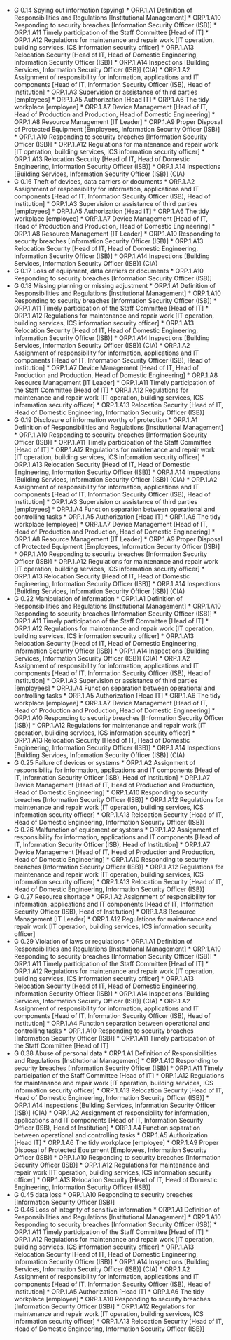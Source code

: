 * G 0.14 Spying out information (spying)
         * ORP.1.A1 Definition of Responsibilities and Regulations [Institutional Management]
         * ORP.1.A10 Responding to security breaches [Information Security Officer (ISB)]
         * ORP.1.A11 Timely participation of the Staff Committee [Head of IT]
         * ORP.1.A12 Regulations for maintenance and repair work [IT operation, building services, ICS information security officer]
         * ORP.1.A13 Relocation Security [Head of IT, Head of Domestic Engineering, Information Security Officer (ISB)]
         * ORP.1.A14 Inspections [Building Services, Information Security Officer (ISB)] (CIA)
         * ORP.1.A2 Assignment of responsibility for information, applications and IT components [Head of IT, Information Security Officer (ISB), Head of Institution]
         * ORP.1.A3 Supervision or assistance of third parties [employees]
         * ORP.1.A5 Authorization [Head IT]
         * ORP.1.A6 The tidy workplace [employee]
         * ORP.1.A7 Device Management [Head of IT, Head of Production and Production, Head of Domestic Engineering]
         * ORP.1.A8 Resource Management [IT Leader]
         * ORP.1.A9 Proper Disposal of Protected Equipment [Employees, Information Security Officer (ISB)]
         * ORP.1.A10 Responding to security breaches [Information Security Officer (ISB)]
         * ORP.1.A12 Regulations for maintenance and repair work [IT operation, building services, ICS information security officer]
         * ORP.1.A13 Relocation Security [Head of IT, Head of Domestic Engineering, Information Security Officer (ISB)]
         * ORP.1.A14 Inspections [Building Services, Information Security Officer (ISB)] (CIA)
* G 0.16 Theft of devices, data carriers or documents
         * ORP.1.A2 Assignment of responsibility for information, applications and IT components [Head of IT, Information Security Officer (ISB), Head of Institution]
         * ORP.1.A3 Supervision or assistance of third parties [employees]
         * ORP.1.A5 Authorization [Head IT]
         * ORP.1.A6 The tidy workplace [employee]
         * ORP.1.A7 Device Management [Head of IT, Head of Production and Production, Head of Domestic Engineering]
         * ORP.1.A8 Resource Management [IT Leader]
         * ORP.1.A10 Responding to security breaches [Information Security Officer (ISB)]
         * ORP.1.A13 Relocation Security [Head of IT, Head of Domestic Engineering, Information Security Officer (ISB)]
         * ORP.1.A14 Inspections [Building Services, Information Security Officer (ISB)] (CIA)
* G 0.17 Loss of equipment, data carriers or documents
         * ORP.1.A10 Responding to security breaches [Information Security Officer (ISB)]
* G 0.18 Missing planning or missing adjustment
         * ORP.1.A1 Definition of Responsibilities and Regulations [Institutional Management]
         * ORP.1.A10 Responding to security breaches [Information Security Officer (ISB)]
         * ORP.1.A11 Timely participation of the Staff Committee [Head of IT]
         * ORP.1.A12 Regulations for maintenance and repair work [IT operation, building services, ICS information security officer]
         * ORP.1.A13 Relocation Security [Head of IT, Head of Domestic Engineering, Information Security Officer (ISB)]
         * ORP.1.A14 Inspections [Building Services, Information Security Officer (ISB)] (CIA)
         * ORP.1.A2 Assignment of responsibility for information, applications and IT components [Head of IT, Information Security Officer (ISB), Head of Institution]
         * ORP.1.A7 Device Management [Head of IT, Head of Production and Production, Head of Domestic Engineering]
         * ORP.1.A8 Resource Management [IT Leader]
         * ORP.1.A11 Timely participation of the Staff Committee [Head of IT]
         * ORP.1.A12 Regulations for maintenance and repair work [IT operation, building services, ICS information security officer]
         * ORP.1.A13 Relocation Security [Head of IT, Head of Domestic Engineering, Information Security Officer (ISB)]
* G 0.19 Disclosure of information worthy of protection
         * ORP.1.A1 Definition of Responsibilities and Regulations [Institutional Management]
         * ORP.1.A10 Responding to security breaches [Information Security Officer (ISB)]
         * ORP.1.A11 Timely participation of the Staff Committee [Head of IT]
         * ORP.1.A12 Regulations for maintenance and repair work [IT operation, building services, ICS information security officer]
         * ORP.1.A13 Relocation Security [Head of IT, Head of Domestic Engineering, Information Security Officer (ISB)]
         * ORP.1.A14 Inspections [Building Services, Information Security Officer (ISB)] (CIA)
         * ORP.1.A2 Assignment of responsibility for information, applications and IT components [Head of IT, Information Security Officer (ISB), Head of Institution]
         * ORP.1.A3 Supervision or assistance of third parties [employees]
         * ORP.1.A4 Function separation between operational and controlling tasks
         * ORP.1.A5 Authorization [Head IT]
         * ORP.1.A6 The tidy workplace [employee]
         * ORP.1.A7 Device Management [Head of IT, Head of Production and Production, Head of Domestic Engineering]
         * ORP.1.A8 Resource Management [IT Leader]
         * ORP.1.A9 Proper Disposal of Protected Equipment [Employees, Information Security Officer (ISB)]
         * ORP.1.A10 Responding to security breaches [Information Security Officer (ISB)]
         * ORP.1.A12 Regulations for maintenance and repair work [IT operation, building services, ICS information security officer]
         * ORP.1.A13 Relocation Security [Head of IT, Head of Domestic Engineering, Information Security Officer (ISB)]
         * ORP.1.A14 Inspections [Building Services, Information Security Officer (ISB)] (CIA)
* G 0.22 Manipulation of information
         * ORP.1.A1 Definition of Responsibilities and Regulations [Institutional Management]
         * ORP.1.A10 Responding to security breaches [Information Security Officer (ISB)]
         * ORP.1.A11 Timely participation of the Staff Committee [Head of IT]
         * ORP.1.A12 Regulations for maintenance and repair work [IT operation, building services, ICS information security officer]
         * ORP.1.A13 Relocation Security [Head of IT, Head of Domestic Engineering, Information Security Officer (ISB)]
         * ORP.1.A14 Inspections [Building Services, Information Security Officer (ISB)] (CIA)
         * ORP.1.A2 Assignment of responsibility for information, applications and IT components [Head of IT, Information Security Officer (ISB), Head of Institution]
         * ORP.1.A3 Supervision or assistance of third parties [employees]
         * ORP.1.A4 Function separation between operational and controlling tasks
         * ORP.1.A5 Authorization [Head IT]
         * ORP.1.A6 The tidy workplace [employee]
         * ORP.1.A7 Device Management [Head of IT, Head of Production and Production, Head of Domestic Engineering]
         * ORP.1.A10 Responding to security breaches [Information Security Officer (ISB)]
         * ORP.1.A12 Regulations for maintenance and repair work [IT operation, building services, ICS information security officer]
         * ORP.1.A13 Relocation Security [Head of IT, Head of Domestic Engineering, Information Security Officer (ISB)]
         * ORP.1.A14 Inspections [Building Services, Information Security Officer (ISB)] (CIA)
* G 0.25 Failure of devices or systems
         * ORP.1.A2 Assignment of responsibility for information, applications and IT components [Head of IT, Information Security Officer (ISB), Head of Institution]
         * ORP.1.A7 Device Management [Head of IT, Head of Production and Production, Head of Domestic Engineering]
         * ORP.1.A10 Responding to security breaches [Information Security Officer (ISB)]
         * ORP.1.A12 Regulations for maintenance and repair work [IT operation, building services, ICS information security officer]
         * ORP.1.A13 Relocation Security [Head of IT, Head of Domestic Engineering, Information Security Officer (ISB)]
* G 0.26 Malfunction of equipment or systems
         * ORP.1.A2 Assignment of responsibility for information, applications and IT components [Head of IT, Information Security Officer (ISB), Head of Institution]
         * ORP.1.A7 Device Management [Head of IT, Head of Production and Production, Head of Domestic Engineering]
         * ORP.1.A10 Responding to security breaches [Information Security Officer (ISB)]
         * ORP.1.A12 Regulations for maintenance and repair work [IT operation, building services, ICS information security officer]
         * ORP.1.A13 Relocation Security [Head of IT, Head of Domestic Engineering, Information Security Officer (ISB)]
* G 0.27 Resource shortage
         * ORP.1.A2 Assignment of responsibility for information, applications and IT components [Head of IT, Information Security Officer (ISB), Head of Institution]
         * ORP.1.A8 Resource Management [IT Leader]
         * ORP.1.A12 Regulations for maintenance and repair work [IT operation, building services, ICS information security officer]
* G 0.29 Violation of laws or regulations
         * ORP.1.A1 Definition of Responsibilities and Regulations [Institutional Management]
         * ORP.1.A10 Responding to security breaches [Information Security Officer (ISB)]
         * ORP.1.A11 Timely participation of the Staff Committee [Head of IT]
         * ORP.1.A12 Regulations for maintenance and repair work [IT operation, building services, ICS information security officer]
         * ORP.1.A13 Relocation Security [Head of IT, Head of Domestic Engineering, Information Security Officer (ISB)]
         * ORP.1.A14 Inspections [Building Services, Information Security Officer (ISB)] (CIA)
         * ORP.1.A2 Assignment of responsibility for information, applications and IT components [Head of IT, Information Security Officer (ISB), Head of Institution]
         * ORP.1.A4 Function separation between operational and controlling tasks
         * ORP.1.A10 Responding to security breaches [Information Security Officer (ISB)]
         * ORP.1.A11 Timely participation of the Staff Committee [Head of IT]
* G 0.38 Abuse of personal data
         * ORP.1.A1 Definition of Responsibilities and Regulations [Institutional Management]
         * ORP.1.A10 Responding to security breaches [Information Security Officer (ISB)]
         * ORP.1.A11 Timely participation of the Staff Committee [Head of IT]
         * ORP.1.A12 Regulations for maintenance and repair work [IT operation, building services, ICS information security officer]
         * ORP.1.A13 Relocation Security [Head of IT, Head of Domestic Engineering, Information Security Officer (ISB)]
         * ORP.1.A14 Inspections [Building Services, Information Security Officer (ISB)] (CIA)
         * ORP.1.A2 Assignment of responsibility for information, applications and IT components [Head of IT, Information Security Officer (ISB), Head of Institution]
         * ORP.1.A4 Function separation between operational and controlling tasks
         * ORP.1.A5 Authorization [Head IT]
         * ORP.1.A6 The tidy workplace [employee]
         * ORP.1.A9 Proper Disposal of Protected Equipment [Employees, Information Security Officer (ISB)]
         * ORP.1.A10 Responding to security breaches [Information Security Officer (ISB)]
         * ORP.1.A12 Regulations for maintenance and repair work [IT operation, building services, ICS information security officer]
         * ORP.1.A13 Relocation Security [Head of IT, Head of Domestic Engineering, Information Security Officer (ISB)]
* G 0.45 data loss
         * ORP.1.A10 Responding to security breaches [Information Security Officer (ISB)]
* G 0.46 Loss of integrity of sensitive information
         * ORP.1.A1 Definition of Responsibilities and Regulations [Institutional Management]
         * ORP.1.A10 Responding to security breaches [Information Security Officer (ISB)]
         * ORP.1.A11 Timely participation of the Staff Committee [Head of IT]
         * ORP.1.A12 Regulations for maintenance and repair work [IT operation, building services, ICS information security officer]
         * ORP.1.A13 Relocation Security [Head of IT, Head of Domestic Engineering, Information Security Officer (ISB)]
         * ORP.1.A14 Inspections [Building Services, Information Security Officer (ISB)] (CIA)
         * ORP.1.A2 Assignment of responsibility for information, applications and IT components [Head of IT, Information Security Officer (ISB), Head of Institution]
         * ORP.1.A5 Authorization [Head IT]
         * ORP.1.A6 The tidy workplace [employee]
         * ORP.1.A10 Responding to security breaches [Information Security Officer (ISB)]
         * ORP.1.A12 Regulations for maintenance and repair work [IT operation, building services, ICS information security officer]
         * ORP.1.A13 Relocation Security [Head of IT, Head of Domestic Engineering, Information Security Officer (ISB)]
